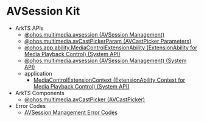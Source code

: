 # AVSession Kit

- ArkTS APIs
  - [@ohos.multimedia.avsession (AVSession Management)](js-apis-avsession.md)
  - [@ohos.multimedia.avCastPickerParam (AVCastPicker Parameters)](js-apis-avCastPickerParam.md)
  <!--Del-->
  - [@ohos.app.ability.MediaControlExtensionAbility (ExtensionAbility for Media Playback Control) (System API)](js-apis-app-ability-MediaControlExtensionAbility-sys.md)
  - [@ohos.multimedia.avsession (AVSession Management) (System API)](js-apis-avsession-sys.md)
  - application
    - [MediaControlExtensionContext (ExtensionAbility Context for Media Playback Control) (System API)](js-apis-inner-application-MediaControlExtensionContext-sys.md)
  <!--DelEnd-->
- ArkTS Components
  - [@ohos.multimedia.avCastPicker (AVCastPicker)](ohos-multimedia-avcastpicker.md)
- Error Codes
  - [AVSession Management Error Codes](errorcode-avsession.md)

